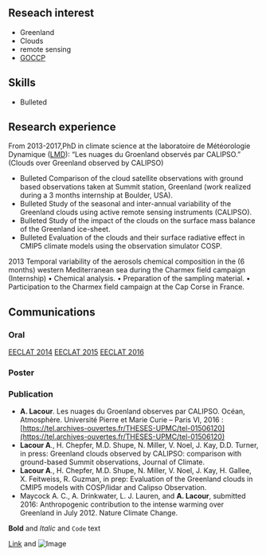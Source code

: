 ## Reseach interest

- Greenland
- Clouds
- remote sensing
- [GOCCP](http://climserv.ipsl.polytechnique.fr/cfmip-obs/)


## Skills

- Bulleted


## Research experience



From 2013-2017,PhD in climate science at the laboratoire de Météorologie Dynamique ([LMD](http://lmd.polytechnique.fr/)):
“Les nuages du Groenland observés par CALIPSO.” (Clouds over Greenland observed by CALIPSO)


- Bulleted Comparison of the cloud satellite observations with ground based observations taken at Summit station, Greenland (work realized during a 3 months internship at Boulder, USA).
- Bulleted Study of the seasonal and inter-annual variability of the Greenland clouds using active remote sensing instruments (CALIPSO).
- Bulleted Study of the impact of the clouds on the surface mass balance of the Greenland ice-sheet.
- Bulleted Evaluation of the clouds and their surface radiative effect in CMIP5 climate models using the observation simulator COSP.

2013		Temporal variability of the aerosols chemical composition in the 
(6 months)	western Mediterranean sea during the Charmex field campaign			(Internship)
		• Chemical analysis.
• Preparation of the sampling material.
• Participation to the Charmex field campaign at the Cap Corse in France.


## Communications
### Oral

[EECLAT 2014](http://admweb.lmd.polytechnique.fr/~noel/EECLAT_workshop_2014/EECLAT2014_T17_Lacour.pdf)
[EECLAT 2015](http://eeclat.ipsl.jussieu.fr/wp-content/uploads/2015/01/Lacour_presentation-EECLAT-alacour.pdf)
[EECLAT 2016](https://mycore.core-cloud.net/public.php?service=files&t=e4436118951013bf4e8d018142759b4d)

### Poster

### Publication
- **A. Lacour**. Les nuages du Groenland observes par CALIPSO. Océan, Atmosphère. Université Pierre et Marie Curie – Paris VI, 2016 : [https://tel.archives-ouvertes.fr/THESES-UPMC/tel-01506120](https://tel.archives-ouvertes.fr/THESES-UPMC/tel-01506120)
- **Lacour A**., H. Chepfer, M.D. Shupe, N. Miller, V. Noel, J. Kay, D.D. Turner, in press: Greenland clouds observed by CALIPSO: comparison with ground-based Summit observations, Journal of Climate.
- **Lacour A**., H. Chepfer, M.D. Shupe, N. Miller, V. Noel, J. Kay, H. Gallee, X. Feitweiss, R. Guzman, in prep: Evaluation of the Greenland clouds in CMIP5 models with COSP/lidar and Calipso Observation.
- Maycock A. C., A. Drinkwater, L. J. Lauren, and **A. Lacour**, submitted  2016: Anthropogenic contribution to the intense warming over Greenland in July 2012. Nature Climate Change.


**Bold** and _Italic_ and `Code` text

[Link](url) and ![Image](src)
